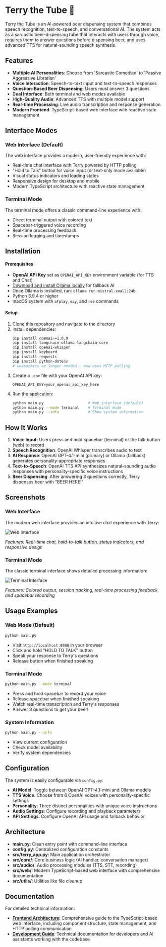 # Terry the Tube 🍺

Terry the Tube is an AI-powered beer dispensing system that combines speech recognition, text-to-speech, and conversational AI. The system acts as a sarcastic beer-dispensing tube that interacts with users through voice, requires them to answer questions before dispensing beer, and uses advanced TTS for natural-sounding speech synthesis.

## Features

- **Multiple AI Personalities**: Choose from 'Sarcastic Comedian' to 'Passive Aggressive Librarian'
- **Voice Interaction**: Speech-to-text input and text-to-speech responses
- **Question-Based Beer Dispensing**: Users must answer 3 questions
- **Dual Interface**: Both terminal and web modes available
- **High-Quality Audio**: Advanced TTS with multiple model support
- **Real-time Processing**: Live audio transcription and response generation
- **Modern Frontend**: TypeScript-based web interface with reactive state management

## Interface Modes

### Web Interface (Default)
The web interface provides a modern, user-friendly experience with:
- Real-time chat interface with Terry powered by HTTP polling
- "Hold to Talk" button for voice input (or text-only mode available)
- Visual status indicators and loading states
- Responsive design for desktop and mobile
- Modern TypeScript architecture with reactive state management

### Terminal Mode
The terminal mode offers a classic command-line experience with:
- Direct terminal output with colored text
- Spacebar-triggered voice recording
- Real-time processing feedback
- Session logging and timestamps

## Installation

#### Prerequisites
- **OpenAI API Key** set as `OPENAI_API_KEY` environment variable (for TTS and Chat)
- [Download and install Ollama locally](https://ollama.com/download) for fallback AI
- Once Ollama is installed, run: `ollama run mistral-small:24b`
- Python 3.9.4 or higher
- macOS system with `afplay`, `say`, and `rec` commands

#### Setup
1. Clone this repository and navigate to the directory
2. Install dependencies:
   ```bash
   pip install openai>=1.0.0
   pip install langchain-ollama langchain-core
   pip install openai-whisper
   pip install keyboard
   pip install requests
   pip install python-dotenv
   # websockets no longer needed - now uses HTTP polling
   ```
3. Create a `.env` file with your OpenAI API key:
   ```
   OPENAI_API_KEY=your_openai_api_key_here
   ```
4. Run the application:
   ```bash
   python main.py                    # Web interface (default)
   python main.py --mode terminal    # Terminal mode
   python main.py --info             # Show system information
   ```

## How It Works

1. **Voice Input**: Users press and hold spacebar (terminal) or the talk button (web) to record
2. **Speech Recognition**: OpenAI Whisper transcribes audio to text
3. **AI Response**: OpenAI GPT-4.1-mini (primary) or Ollama (fallback) generates personality-appropriate responses
4. **Text-to-Speech**: OpenAI TTS API synthesizes natural-sounding audio responses with personality-specific voice instructions
5. **Beer Dispensing**: After answering 3 questions correctly, Terry dispenses beer with "BEER HERE!"

## Screenshots

### Web Interface
The modern web interface provides an intuitive chat experience with Terry:

![Web Interface](https://github.com/user-attachments/assets/terry-web-interface.png)

*Features: Real-time chat, hold-to-talk button, status indicators, and responsive design*

### Terminal Mode
The classic terminal interface shows detailed processing information:

![Terminal Interface](https://github.com/user-attachments/assets/terry-terminal-interface.png)

*Features: Colored output, session tracking, real-time processing feedback, and spacebar recording*

## Usage Examples

### Web Mode (Default)
```bash
python main.py
```
- Visit `http://localhost:8080` in your browser
- Click and hold "HOLD TO TALK" button
- Speak your response to Terry's questions
- Release button when finished speaking

### Terminal Mode
```bash
python main.py --mode terminal
```
- Press and hold spacebar to record your voice
- Release spacebar when finished speaking
- Watch real-time transcription and Terry's responses
- Answer 3 questions to get your beer!

### System Information
```bash
python main.py --info
```
- View current configuration
- Check model availability
- Verify system dependencies

## Configuration

The system is easily configurable via `config.py`:
- **AI Model**: Toggle between OpenAI GPT-4.1-mini and Ollama models
- **TTS Voice**: Choose from 6 OpenAI voices with personality-specific settings
- **Personality**: Three distinct personalities with unique voice instructions
- **Audio Settings**: Configure recording and playback parameters
- **API Settings**: Configure OpenAI API usage and fallback behavior

## Architecture

- **main.py**: Clean entry point with command-line interface
- **config.py**: Centralized configuration constants
- **src/terry_app.py**: Main application orchestrator
- **src/core/**: Core business logic (AI handler, conversation manager)
- **src/audio/**: Audio processing modules (TTS, STT, recording)
- **src/web/**: Modern TypeScript-based web interface with comprehensive documentation
- **src/utils/**: Utilities like file cleanup

## Documentation

For detailed technical information:
- **[Frontend Architecture](src/web/README.md)**: Comprehensive guide to the TypeScript-based web interface, including component structure, state management, and HTTP polling communication
- **[Development Guide](CLAUDE.md)**: Technical documentation for developers and AI assistants working with the codebase
